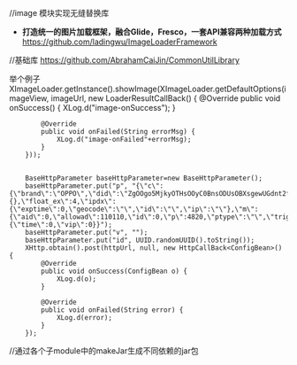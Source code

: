 //image 模块实现无缝替换库
- **打造统一的图片加载框架，融合Glide，Fresco，一套API兼容两种加载方式**
https://github.com/ladingwu/ImageLoaderFramework

//基础库
https://github.com/AbrahamCaiJin/CommonUtilLibrary

举个例子
XImageLoader.getInstance().showImage(XImageLoader.getDefaultOptions(imageView, imageUrl, new LoaderResultCallBack() {
            @Override
            public void onSuccess() {
                XLog.d("image-onSuccess");
            }

            @Override
            public void onFailed(String errorMsg) {
                XLog.d("image-onFailed"+errorMsg);
            }
        }));


        BaseHttpParameter baseHttpParameter=new BaseHttpParameter();
        baseHttpParameter.put("p", "{\"c\":{\"brand\":\"OPPO\",\"did\":\"ZgOOgo5MjkyOTHsOOyC0BnsODUsOBXsgewUGdnt2fDt8DrSqfHwGBoe/hw0NqpUFS3yqjkyOTI5MZgOOgg==\",\"mac\":\"48:95:07:67:6C:07\",\"mf\":\"OPPO\",\"mn\":\"PCAM00\",\"mod\":\"PCAM00\",\"os\":\"11\",\"osVerCode\":30,\"ts\":1674895503445,\"type\":100,\"version\":\"\"},\"ex\":{},\"float_ex\":4,\"ipdx\":{\"exptime\":0,\"geocode\":\"\",\"id\":\"\",\"ip\":\"\"},\"m\":{\"aid\":0,\"allowad\":110110,\"id\":0,\"p\":4820,\"ptype\":\"\",\"trigger_time\":0},\"parameter\":526512,\"realtime\":1,\"sdkversion\":\"IMGADSDK_2.3.7\",\"u\":{\"time\":0,\"vip\":0}}");
        baseHttpParameter.put("v", "");
        baseHttpParameter.put("id", UUID.randomUUID().toString());
        XHttp.obtain().post(httpUrl, null, new HttpCallBack<ConfigBean>() {
            @Override
            public void onSuccess(ConfigBean o) {
                XLog.d(o);
            }

            @Override
            public void onFailed(String error) {
                XLog.d(error);
            }
        });


//通过各个子module中的makeJar生成不同依赖的jar包


